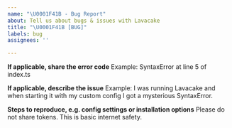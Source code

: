 ```yaml
---
name: "\U0001F41B - Bug Report"
about: Tell us about bugs & issues with Lavacake
title: "\U0001F41B [BUG]"
labels: bug
assignees: ''

---
```


**If applicable, share the error code**
Example: SyntaxError at line 5 of index.ts

**If applicable, describe the issue**
Example: I was running Lavacake and when starting it with my custom config I got a mysterious SyntaxError.

**Steps to reproduce, e.g. config settings or installation options**
Please do not share tokens. This is basic internet safety.
